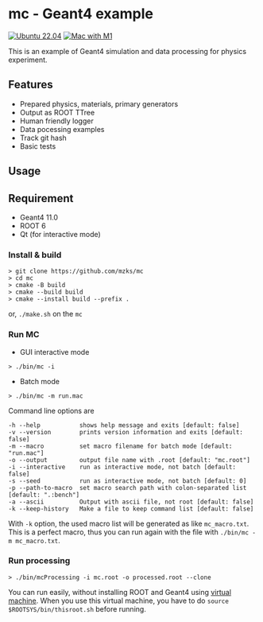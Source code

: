# mc - Geant4 example


[![Ubuntu 22.04](https://github.com/mzks/mc/actions/workflows/ubuntu.yml/badge.svg)](https://github.com/mzks/mc/actions/workflows/ubuntu.yml)
[![Mac with M1](https://github.com/mzks/mc/actions/workflows/macos.yml/badge.svg)](https://github.com/mzks/mc/actions/workflows/macos.yml)

This is an example of Geant4 simulation and data processing for physics experiment.

## Features

- Prepared physics, materials, primary generators
- Output as ROOT TTree
- Human friendly logger
- Data pocessing examples
- Track git hash
- Basic tests

## Usage

## Requirement
- Geant4 11.0
- ROOT 6
- Qt (for interactive mode)

### Install & build
```
> git clone https://github.com/mzks/mc
> cd mc
> cmake -B build
> cmake --build build
> cmake --install build --prefix .
```
or, `./make.sh` on the `mc`

### Run MC

 - GUI interactive mode
```
> ./bin/mc -i
```

 - Batch mode
```
> ./bin/mc -m run.mac
```
Command line options are 
```
-h --help          	shows help message and exits [default: false]
-v --version       	prints version information and exits [default: false]
-m --macro         	set macro filename for batch mode [default: "run.mac"]
-o --output        	output file name with .root [default: "mc.root"]
-i --interactive   	run as interactive mode, not batch [default: false]
-s --seed          	run as interactive mode, not batch [default: 0]
-p --path-to-macro 	set macro search path with colon-separated list [default: ".:bench"]
-a --ascii         	Output with ascii file, not root [default: false]
-k --keep-history  	Make a file to keep command list [default: false]
```
With `-k` option, the used macro list will be generated as like `mc_macro.txt`.
This is a perfect macro, thus you can run again with the file with `./bin/mc -m mc_macro.txt`.


### Run processing
```
> ./bin/mcProcessing -i mc.root -o processed.root --clone
```


You can run easily, without installing ROOT and Geant4 using [virtual machine](https://wiki.kek.jp/display/geant4/Geant4+Virtual+Machine).
When you use this virtual machine, you have to do `source $ROOTSYS/bin/thisroot.sh` before running.

